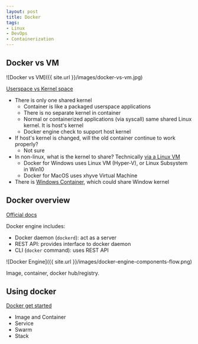 ```yaml
---
layout: post
title: Docker
tags:
- Linux
- DevOps
- Containerization
---
```


## Docker vs VM

![Docker vs VM]({{ site.url }}/images/docker-vs-vm.jpg)

[Userspace vs Kernel space](https://www.redhat.com/en/blog/architecting-containers-part-1-why-understanding-user-space-vs-kernel-space-matters)

- There is only one shared kernel
  - Container is like a packaged userspace applications
  - There is no separate kernel in container
  - Normal or containerized applications (via syscall) same shared Linux kernel. It is host's kernel
  - Docker engine check to support host kernel
- If host's kernel is changed, will the old container continue to work properly?
  - Not sure
- In non-linux, what is the kernel to share? Technically [via a Linux VM](https://blog.docker.com/2016/03/docker-for-mac-windows-beta/)
  - Docker for Windows uses Linux VM (Hyper-V), or Linux Subsystem in Win10
  - Docker for MacOS uses xhyve Virtual Machine
- There is [Windows Container](https://docs.microsoft.com/en-us/virtualization/windowscontainers/about/index), which could share Window kernel

## Docker overview

[Official docs](https://docs.docker.com/engine/docker-overview/)

Docker engine includes:

- Docker daemon (`dockerd`): act as a server
- REST API: provides interface to docker daemon
- CLI (`docker` command): uses REST API

![Docker Engine]({{ site.url }}/images/docker-engine-components-flow.png)

Image, container, docker hub/registry.

## Using docker

[Docker get started](https://docs.docker.com/get-started/)

- Image and Container
- Service
- Swarm
- Stack
